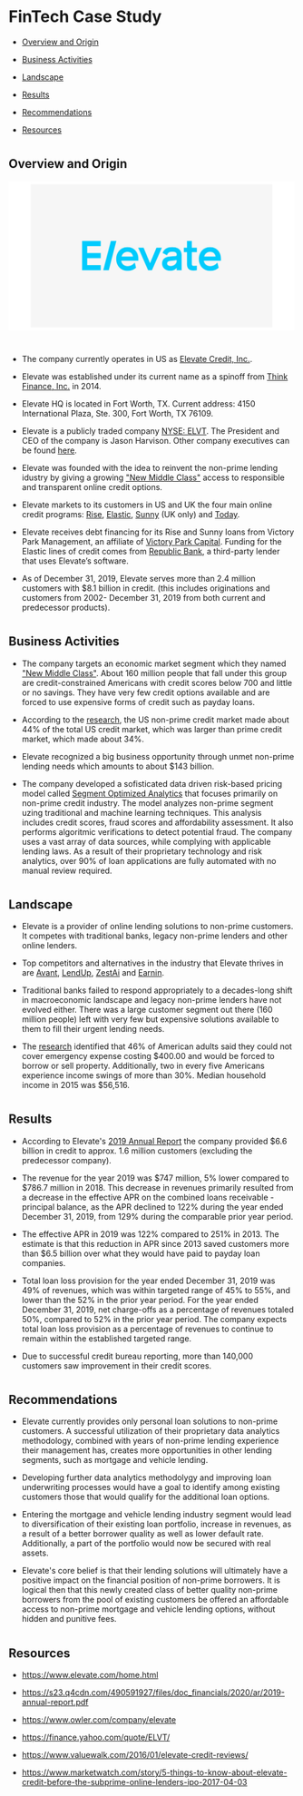 #
# FinTech Case Study

* [Overview and Origin](#overview-and-origin)

* [Business Activities](#business-activities)

* [Landscape](#landscape)

* [Results](#results)

* [Recommendations](#recommendations)

* [Resources](#resources)
#
## Overview and Origin

![Elevate](./images/Elevate_Logo.jpg)
#
* The company currently operates in US as [Elevate Credit, Inc.](https://www.elevate.com/home.html).

* Elevate was established under its current name as a spinoff from [Think Finance, Inc.](https://en.wikipedia.org/wiki/Think_Finance) in 2014.

* Elevate HQ is located in Fort Worth, TX. Current address: 4150 International Plaza, Ste. 300, Fort Worth, TX 76109.

* Elevate is a publicly traded company [NYSE: ELVT](https://finance.yahoo.com/quote/ELVT/).
The President and CEO of the company is Jason Harvison. Other company executives can be found [here](https://www.elevate.com/company.html).

* Elevate was founded with the idea to reinvent the non-prime lending idustry by giving a growing ["New Middle Class"](https://www.newmiddleclass.org/our-mission/#nmc) access to responsible and transparent online credit options.

* Elevate markets to its customers in US and UK the four main online credit programs: [Rise](https://www.risecredit.com/), [Elastic](https://www.elastic.com/), [Sunny](https://sunny.co.uk/) (UK only) and [Today](https://www.todaycard.com/apply/findmyoffer). 

* Elevate receives debt financing for its Rise and Sunny loans from Victory Park Management, an affiliate of [Victory Park Capital](https://www.victoryparkcapital.com/). Funding for the Elastic lines of credit comes from [Republic Bank](https://www.republicbank.com/home/home), a third-party lender that uses Elevate’s software.

* As of December 31, 2019, Elevate serves more than 2.4 million customers with $8.1 billion in credit. (this includes originations and customers from 2002- December 31, 2019 from both current and predecessor products). 
#
## Business Activities

* The company targets an economic market segment which they named ["New Middle Class"](https://www.newmiddleclass.org/our-mission/#nmc). About 160 million people that fall under this group are credit-constrained Americans with credit scores below 700 and little or no savings. They have very few credit options available and are forced to use expensive forms of credit such as payday loans.

* According to the [research](https://www.elevate.com/who-we-help.html), the US non-prime credit market made about 44% of the total US credit market, which was larger than prime credit market, which made about 34%. 

* Elevate recognized a big business opportunity through unmet non-prime lending needs which amounts to about $143 billion. 

* The company developed a sofisticated data driven risk-based pricing model called [Segment Optimized Analytics](https://www.elevate.com/products.html?hashtag-analytics) that focuses primarily on non-prime credit industry. The model analyzes non-prime segment uzing traditional and machine learning techniques. This analysis includes credit scores, fraud scores and affordability assessment. It also performs algoritmic verifications to detect potential fraud. The company uses a vast array of data sources, while complying with applicable lending laws. As a result of their proprietary technology and risk analytics, over 90% of loan applications are fully automated with no manual review required. 
#

## Landscape

* Elevate is a provider of online lending solutions to non-prime customers. It competes with traditional banks, legacy non-prime lenders and other online lenders.

* Top competitors and alternatives in the industry that Elevate thrives in are [Avant](https://www.avant.com/landing/google_ppc_branded/?utm_source=google&utm_medium=cpc&utm_campaign=GS_Brand_Avant_x_US_D_x&utm_content=358234417199&utm_term=avant&adgroupid=54137903517&utm_adgroup=Root_x_Exact&id=kwd-11657431&device=c&campaignid=1356382232&opti_ca=1356382232&opti_ag=54137903517&opti_ad=358234417199&opti_key=&opti_target=&gclid=Cj0KCQjwqfz6BRD8ARIsAIXQCf1l-EaSAUvNbExFd4ojX9Nin21JjFdOudq-qwcqVXCT0WHq9TzPAdsaAv9KEALw_wcB), [LendUp](https://www.lendup.com/), [ZestAi](https://zest.ai/) and [Earnin](https://www.earnin.com/).

* Traditional banks failed to respond appropriately to a decades-long shift in macroeconomic landscape and legacy non-prime lenders have not evolved either. There was a large customer segment out there (160 million people) left with very few but expensive solutions available to them to fill their urgent lending needs.

* The [research](https://www.elevate.com/who-we-help.html) identified that 46% of American adults said they could not cover emergency expense costing $400.00 and would be forced to borrow or sell property. Additionally, two in every five Americans experience income swings of more than 30%. Median household income in 2015 was $56,516.

#
## Results

* According to Elevate's [2019 Annual Report](https://s23.q4cdn.com/490591927/files/doc_financials/2020/ar/2019-annual-report.pdf) the company provided $6.6 billion in credit to approx. 1.6 million customers (excluding the predecessor company).

* The revenue for the year 2019 was $747 million, 5% lower compared to $786.7 million in 2018. This decrease in revenues primarily resulted from a decrease in the effective APR on the combined loans receivable - principal balance, as the APR declined to 122% during the year ended December 31, 2019, from 129% during the comparable prior year period.

* The effective APR in 2019 was 122% compared to 251% in 2013. The estimate is that this reduction in APR since 2013 saved customers more than $6.5 billion over what they would have paid to payday loan companies.

* Total loan loss provision for the year ended December 31, 2019 was 49% of revenues, which was within targeted range of 45% to 55%, and lower than the 52% in the prior year period. For the year ended December 31, 2019, net charge-offs as a percentage of revenues totaled 50%, compared to 52% in the prior year period. The company expects total loan loss
provision as a percentage of revenues to continue to remain within the established targeted range.

* Due to successful credit bureau reporting, more than 140,000 customers saw improvement in their credit scores.

#
## Recommendations

* Elevate currently provides only personal loan solutions to non-prime customers. A successful utilization of their proprietary data analytics methodology, combined with years of non-prime lending experience their management has, creates more opportunities in other lending segments, such as mortgage and vehicle lending.

* Developing further data analytics methodolygy and improving loan underwriting processes would have a goal to identify among existing customers those that would qualify for the additional loan options.

* Entering the mortgage and vehicle lending industry segment would lead to diversification of their existing loan portfolio, increase in revenues, as a result of a better borrower quality as well as lower default rate. Additionally, a part of the portfolio would now be secured with real assets. 

* Elevate's core belief is that their lending solutions will ultimately have a positive impact on the financial position of non-prime borrowers. It is logical then that this newly created class of better quality non-prime borrowers from the pool of existing customers be offered an affordable access to non-prime mortgage and vehicle lending options, without hidden and punitive fees.



#
## Resources

* https://www.elevate.com/home.html

* https://s23.q4cdn.com/490591927/files/doc_financials/2020/ar/2019-annual-report.pdf

* https://www.owler.com/company/elevate

* https://finance.yahoo.com/quote/ELVT/

* https://www.valuewalk.com/2016/01/elevate-credit-reviews/

* https://www.marketwatch.com/story/5-things-to-know-about-elevate-credit-before-the-subprime-online-lenders-ipo-2017-04-03












